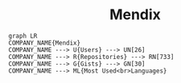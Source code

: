 <h1 align="center">Mendix</h1>

```mermaid
graph LR
COMPANY_NAME{Mendix}
COMPANY_NAME ---> U{Users} ---> UN[26]
COMPANY_NAME ---> R{Repositories} ---> RN[733]
COMPANY_NAME ---> G{Gists} ---> GN[30]
COMPANY_NAME ---> ML{Most Used<br>Languages}
```
